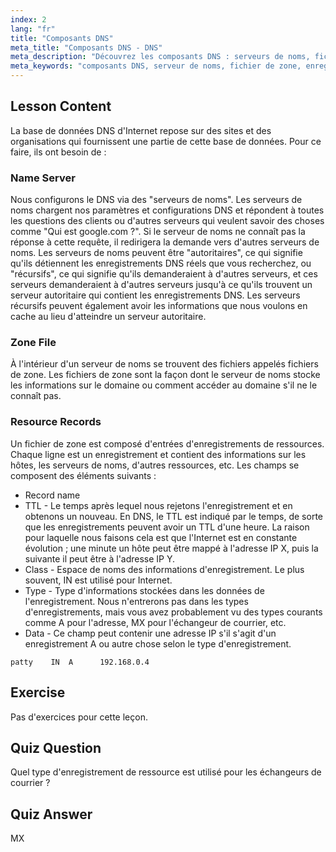 ```yaml
---
index: 2
lang: "fr"
title: "Composants DNS"
meta_title: "Composants DNS - DNS"
meta_description: "Découvrez les composants DNS : serveurs de noms, fichiers de zone et enregistrements de ressources. Comprenez comment fonctionne le DNS pour les débutants. Commencez votre parcours de mise en réseau Linux !"
meta_keywords: "composants DNS, serveur de noms, fichier de zone, enregistrements de ressources, tutoriel DNS, mise en réseau Linux, guide du débutant"
---
```


## Lesson Content

La base de données DNS d'Internet repose sur des sites et des organisations qui fournissent une partie de cette base de données. Pour ce faire, ils ont besoin de :

### Name Server

Nous configurons le DNS via des "serveurs de noms". Les serveurs de noms chargent nos paramètres et configurations DNS et répondent à toutes les questions des clients ou d'autres serveurs qui veulent savoir des choses comme "Qui est google.com ?". Si le serveur de noms ne connaît pas la réponse à cette requête, il redirigera la demande vers d'autres serveurs de noms. Les serveurs de noms peuvent être "autoritaires", ce qui signifie qu'ils détiennent les enregistrements DNS réels que vous recherchez, ou "récursifs", ce qui signifie qu'ils demanderaient à d'autres serveurs, et ces serveurs demanderaient à d'autres serveurs jusqu'à ce qu'ils trouvent un serveur autoritaire qui contient les enregistrements DNS. Les serveurs récursifs peuvent également avoir les informations que nous voulons en cache au lieu d'atteindre un serveur autoritaire.

### Zone File

À l'intérieur d'un serveur de noms se trouvent des fichiers appelés fichiers de zone. Les fichiers de zone sont la façon dont le serveur de noms stocke les informations sur le domaine ou comment accéder au domaine s'il ne le connaît pas.

### Resource Records

Un fichier de zone est composé d'entrées d'enregistrements de ressources. Chaque ligne est un enregistrement et contient des informations sur les hôtes, les serveurs de noms, d'autres ressources, etc. Les champs se composent des éléments suivants :

- Record name
- TTL - Le temps après lequel nous rejetons l'enregistrement et en obtenons un nouveau. En DNS, le TTL est indiqué par le temps, de sorte que les enregistrements peuvent avoir un TTL d'une heure. La raison pour laquelle nous faisons cela est que l'Internet est en constante évolution ; une minute un hôte peut être mappé à l'adresse IP X, puis la suivante il peut être à l'adresse IP Y.
- Class - Espace de noms des informations d'enregistrement. Le plus souvent, IN est utilisé pour Internet.
- Type - Type d'informations stockées dans les données de l'enregistrement. Nous n'entrerons pas dans les types d'enregistrements, mais vous avez probablement vu des types courants comme A pour l'adresse, MX pour l'échangeur de courrier, etc.
- Data - Ce champ peut contenir une adresse IP s'il s'agit d'un enregistrement A ou autre chose selon le type d'enregistrement.

```plaintext
patty    IN  A      192.168.0.4
```

## Exercise

Pas d'exercices pour cette leçon.

## Quiz Question

Quel type d'enregistrement de ressource est utilisé pour les échangeurs de courrier ?

## Quiz Answer

MX
